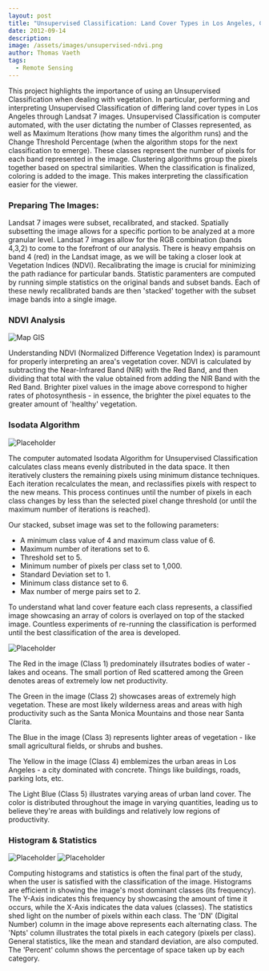 ```yaml
---
layout: post
title: "Unsupervised Classification: Land Cover Types in Los Angeles, CA"
date: 2012-09-14
description: 
image: /assets/images/unsupervised-ndvi.png
author: Thomas Vaeth
tags: 
  - Remote Sensing
---
```


This project highlights the importance of using an Unsupervised Classification when dealing with vegetation. In particular, performing and interpreting Unsupervised Classification of differing land cover types in Los Angeles through Landsat 7 images. Unsupervised Classification is computer automated, with the user dictating the number of Classes represented, as well as Maximum Iterations (how many times the algorithm runs) and the Change Threshold Percentage (when the algorithm stops for the next classification to emerge). These classes represent the number of pixels for each band represented in the image. Clustering algorithms group the pixels together based on spectral similarities. When the classification is finalized, coloring is added to the image. This makes interpreting the classification easier for the viewer.

### Preparing The Images:

Landsat 7 images were subset, recalibrated, and stacked. Spatially subsetting the image allows for a specific portion to be analyzed at a more granular level. Landsat 7 images allow for the RGB combination (bands 4,3,2) to come to the forefront of our analysis. There is heavy empahsis on band 4 (red) in the Landsat image, as we will be taking a closer look at Vegetation Indices (NDVI). Recalibrating the image is crucial for minimizing the path radiance for particular bands. Statistic paramenters are computed by running simple statistics on the original bands and subset bands. Each of these newly recalibrated bands are then 'stacked' together with the subset image bands into a single image. 

### NDVI Analysis

![Map GIS](/assets/images/unsupervised-ndvi.png)

Understanding NDVI (Normalized Difference Vegetation Index) is paramount for properly interpreting an area's vegetation cover. NDVI is calculated by subtracting the Near-Infrared Band (NIR) with the Red Band, and then dividing that total with the value obtained from adding the NIR Band with the Red Band. Brighter pixel values in the image above correspond to higher rates of photosynthesis - in essence, the brighter the pixel equates to the greater amount of 'healthy' vegetation. 

### Isodata Algorithm

![Placeholder](/assets/images/isodata.png)

The computer automated Isodata Algorithm for Unsupervised Classification calculates class means evenly distributed in the data space. It then iteratively clusters the remaining pixels using minimum distance techniques. Each iteration recalculates the mean, and reclassifies pixels with respect to the new means. This process continues until the number of pixels in each class changes by less than the selected pixel change threshold (or until the maximum number of iterations is reached).

Our stacked, subset image was set to the following parameters:
 - A minimum class value of 4 and maximum class value of 6.
 - Maximum number of iterations set to 6.
 - Threshold set to 5.
 - Minimum number of pixels per class set to 1,000.
 - Standard Deviation set to 1.
 - Minimum class distance set to 6.
 - Max number of merge pairs set to 2.

 To understand what land cover feature each class represents, a classified image showcasing an array of colors is overlayed on top of the stacked image. Countless experiments of re-running the classification is performed until the best classification of the area is developed.

![Placeholder](/assets/images/unsupervised-class.png)

The Red in the image (Class 1) predominately illsutrates bodies of water - lakes and oceans. The small portion of Red scattered among the Green denotes areas of extremely low net productivity.

The Green in the image (Class 2) showcases areas of extremely high vegetation. These are most likely wilderness areas and areas with high productivity such as the Santa Monica Mountains and those near Santa Clarita.

The Blue in the image (Class 3) represents lighter areas of vegetation - like small agricultural fields, or shrubs and bushes.

The Yellow in the image (Class 4) emblemizes the urban areas in Los Angeles - a city dominated with concrete. Things like buildings, roads, parking lots, etc.

The Light Blue (Class 5) illustrates varying areas of urban land cover. The color is distributed throughout the image in varying quantities, leading us to believe they're areas with buildings and relatively low regions of productivity. 

### Histogram & Statistics

![Placeholder](/assets/images/hist-1.png)
![Placeholder](/assets/images/hist-2.png)

Computing histograms and statistics is often the final part of the study, when the user is satisfied with the classification of the image. Histograms are efficient in showing the image's most dominant classes (its frequency). The Y-Axis indicates this frequency by showcasing the amount of time it occurs, while the X-Axis indicates the data values (classes). The statistics shed light on the number of pixels within each class. The 'DN' (Digital Number) column in the image above represents each alternating class. The 'Npts' column illustrates the total pixels in each category (pixels per class). General statistics, like the mean and standard deviation, are also computed. The 'Percent' column shows the percentage of space taken up by each category.







